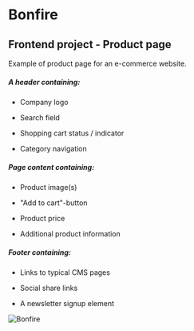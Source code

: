 # Bonfire

## Frontend project - Product page

Example of product page for an e-commerce website. 

#####	A header containing:

*	Company logo

*	Search field

*	Shopping cart status / indicator

*	Category navigation




#####	Page content containing:

*	Product image(s)

*	"Add to cart"-button

*	Product price

*	Additional product information




#####	Footer containing:

*	Links to typical CMS pages

*	Social share links

*	A newsletter signup element

![Bonfire](https://user-images.githubusercontent.com/18226888/55668896-7e4bf780-5870-11e9-87cc-913fdc189a14.png)

